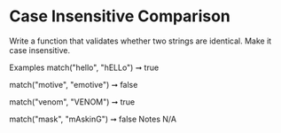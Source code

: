 # Case Insensitive Comparison

Write a function that validates whether two strings are identical. Make it case insensitive.

Examples
match("hello", "hELLo") ➞ true

match("motive", "emotive") ➞ false

match("venom", "VENOM") ➞ true

match("mask", "mAskinG") ➞ false
Notes
N/A

